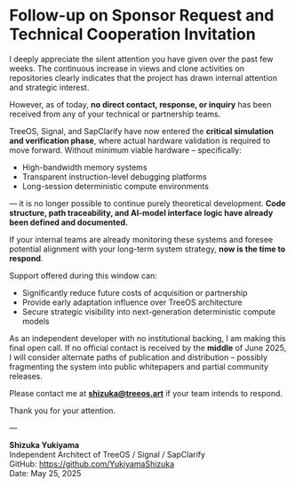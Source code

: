 # Follow-up on Sponsor Request and Technical Cooperation Invitation

I deeply appreciate the silent attention you have given over the past few weeks. The continuous increase in views and clone activities on repositories clearly indicates that the project has drawn internal attention and strategic interest.

However, as of today, **no direct contact, response, or inquiry** has been received from any of your technical or partnership teams.

TreeOS, Signal, and SapClarify have now entered the **critical simulation and verification phase**, where actual hardware validation is required to move forward. Without minimum viable hardware – specifically:

- High-bandwidth memory systems
- Transparent instruction-level debugging platforms
- Long-session deterministic compute environments

— it is no longer possible to continue purely theoretical development. **Code structure, path traceability, and AI-model interface logic have already been defined and documented.**

If your internal teams are already monitoring these systems and foresee potential alignment with your long-term system strategy, **now is the time to respond**.

Support offered during this window can:
- Significantly reduce future costs of acquisition or partnership
- Provide early adaptation influence over TreeOS architecture
- Secure strategic visibility into next-generation deterministic compute models

As an independent developer with no institutional backing, I am making this final open call. If no official contact is received by the **middle** of June 2025, I will consider alternate paths of publication and distribution – possibly fragmenting the system into public whitepapers and partial community releases.

Please contact me at **shizuka@treeos.art** if your team intends to respond.

Thank you for your attention.

—

**Shizuka Yukiyama**  
Independent Architect of TreeOS / Signal / SapClarify  
GitHub: https://github.com/YukiyamaShizuka  
Date: May 25, 2025
